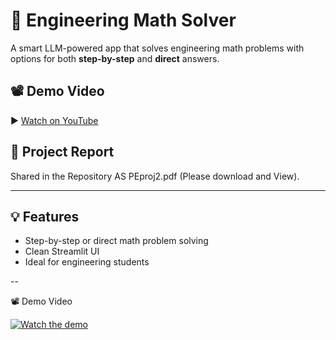 # 🧠 Engineering Math Solver

A smart LLM-powered app that solves engineering math problems with options for both **step-by-step** and **direct** answers.

## 📽️ Demo Video

▶️ [Watch on YouTube](https://youtu.be/FdrAJt_cx1o?si=RU9GdoCJtD0TEF6Y)

## 📄 Project Report

 Shared in the Repository AS PEproj2.pdf
 (Please download and View).


---

## 💡 Features

- Step-by-step or direct math problem solving
- Clean Streamlit UI
- Ideal for engineering students

--



 📽️ Demo Video

[![Watch the demo](https://img.youtube.com/vi/FdrAJt_cx1o/0.jpg)](https://youtu.be/FdrAJt_cx1o?si=RU9GdoCJtD0TEF6Y)




